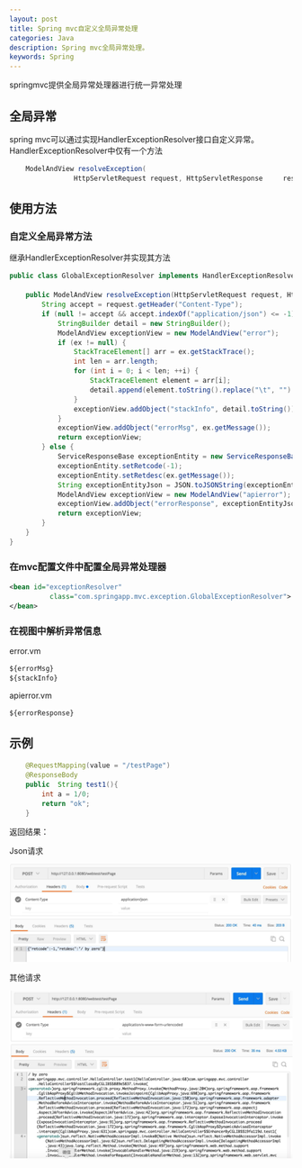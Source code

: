 ```yaml
---
layout: post
title: Spring mvc自定义全局异常处理
categories: Java
description: Spring mvc全局异常处理。
keywords: Spring
---
```


springmvc提供全局异常处理器进行统一异常处理

##  全局异常
spring mvc可以通过实现HandlerExceptionResolver接口自定义异常。HandlerExceptionResolver中仅有一个方法

```java
	ModelAndView resolveException(
				HttpServletRequest request, HttpServletResponse 	response, Object handler, Exception ex);
```

## 使用方法

### 自定义全局异常方法
继承HandlerExceptionResolver并实现其方法

```java
public class GlobalExceptionResolver implements HandlerExceptionResolver {

    public ModelAndView resolveException(HttpServletRequest request, HttpServletResponse response, Object handler, Exception ex) {
        String accept = request.getHeader("Content-Type");
        if (null != accept && accept.indexOf("application/json") <= -1) {
            StringBuilder detail = new StringBuilder();
            ModelAndView exceptionView = new ModelAndView("error");
            if (ex != null) {
                StackTraceElement[] arr = ex.getStackTrace();
                int len = arr.length;
                for (int i = 0; i < len; ++i) {
                    StackTraceElement element = arr[i];
                    detail.append(element.toString().replace("\t", "").replace("\n", "").replace("\r", ""));
                }
                exceptionView.addObject("stackInfo", detail.toString());
            }
            exceptionView.addObject("errorMsg", ex.getMessage());
            return exceptionView;
        } else {
            ServiceResponseBase exceptionEntity = new ServiceResponseBase();
            exceptionEntity.setRetcode(-1);
            exceptionEntity.setRetdesc(ex.getMessage());
            String exceptionEntityJson = JSON.toJSONString(exceptionEntity);
            ModelAndView exceptionView = new ModelAndView("apierror");
            exceptionView.addObject("errorResponse", exceptionEntityJson);
            return exceptionView;
        }
    }
}
```

### 在mvc配置文件中配置全局异常处理器
  
```xml
<bean id="exceptionResolver"
          class="com.springapp.mvc.exception.GlobalExceptionResolver">
</bean>
```

### 在视图中解析异常信息
error.vm

```xml
${errorMsg}
${stackInfo}
```

apierror.vm

```xml
${errorResponse}
```

## 示例

```java
	@RequestMapping(value = "/testPage")
	@ResponseBody
	public  String test1(){
		int a = 1/0;
		return "ok";
	}
```
	
返回结果：

Json请求

![](/images/posts/java/spring-exception.jpeg)

其他请求

![](/images/posts/java/spring-exception-nojson.jpeg)









